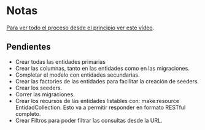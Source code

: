 

# Notas
[Para ver todo el proceso desde el principio ver este vídeo](https://www.youtube.com/watch?v=ZPsjGNPGV8c).

## Pendientes
- Crear todas las entidades primarias
- Crear las columnas, tanto en las entidades como en las migraciones.
- Completar el modelo con entidades secundarias.
- Crear las factories de las entidades para facilitar la creación de seeders.
- Crear los seeders.
- Correr las migraciones.
- Crear los recursos de las entidades listables con: make:resource EntidadCollection. Esto va a permitir responder en formato RESTful completo.
- Crear Filtros para poder filtrar las consultas desde la URL.
